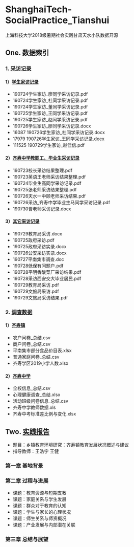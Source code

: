 # ShanghaiTech-SocialPractice_Tianshui

上海科技大学2018级暑期社会实践甘肃天水小队数据开源

## One.	数据索引

### 1.	[采访记录](https://github.com/CuteBeaeast/ShanghaiTech-SocialPractice_Tianshui/tree/master/采访记录)

#### 1）[学生家访记录](https://github.com/CuteBeaeast/ShanghaiTech-SocialPractice_Tianshui/tree/master/采访记录/学生家访)

* 190724学生家访_廖同学采访记录.pdf
* 190724学生家访_杜同学采访记录.pdf
* 190724学生家访_董同学采访记录.pdf
* 190725学生家访_王同学采访记录.pdf
* 190725学生家访_赵同学采访记录.pdf
* 190726学生家访_廖同学采访记录.docx
* 16087 190726学生家访_杜同学采访记录.docx
* 17979 190726学生家访_王同学采访记录.docx
* 111525 190729学生家访_赵佳信.pdf

#### 2）[齐寿中学教职工、毕业生采访记录](https://github.com/CuteBeaeast/ShanghaiTech-SocialPractice_Tianshui/tree/master/采访记录/齐寿中学教职工、毕业生采访记录)

* 190723校长采访结果整理.pdf
* 190723英语王老师采访结果整理.pdf
* 190724毕业生高同学采访记录.pdf
* 190725张老师采访结果整理.pdf
* 190726天水一中顾老师采访结果.pdf
* 190726采访_齐寿中学毕业生马同学采访记录.pdf
* 190730曹老师采访记录.docx

#### 3）[其它采访记录](https://github.com/CuteBeaeast/ShanghaiTech-SocialPractice_Tianshui/tree/master/采访记录/其它采访记录)

* 190729教育局采访.docx
* 190725政府采访.pdf
* 190725政府采访实录.docx
* 190726公安采访实录.docx
* 190727平南集市调查.doc
* 190728低保有问题户.pdf
* 190728平明香酸菜厂采访结果.pdf
* 190728采访西安交大毕业居民.pdf
* 190729教育局采访.pdf
* 190729文旅局采访.pdf
* 190729文旅局采访结果.pdf

### 2.	[调查数据](https://github.com/CuteBeaeast/ShanghaiTech-SocialPractice_Tianshui/tree/master/调查数据)

#### 1）[齐寿镇](https://github.com/CuteBeaeast/ShanghaiTech-SocialPractice_Tianshui/tree/master/调查数据/齐寿中学)

* 农户问卷_总结.csv
* 商户问卷_总结.csv
* 平南集市部分食品价目表.xlsx
* 普通家庭问卷_总结.csv
* 齐寿学区2019小学人数.xlsx

#### 2）[齐寿中学](https://github.com/CuteBeaeast/ShanghaiTech-SocialPractice_Tianshui/tree/master/调查数据/齐寿镇)

* 全校信息_总结.csv
* 心理健康调查_总结.xlsx
* 活动班级问卷信息_总结.csv
* 齐寿中学教师数据.xls
* 齐寿中考标准差比例与变化.xlsx



##  Two.	[实践报告](https://github.com/CuteBeaeast/ShanghaiTech-SocialPractice_Tianshui/blob/master/课题报告/甘肃天水团队社会实践报告.pdf)

* 题目：乡镇教育环境研究：齐寿镇教育发展状况概述与建议
* 指导教师：王浩宇 王健

### 第一章 基地背景

### 第二章 过程与进展

* 课题：教育资源与短期支教
* 课题：家庭关系与学生发展
* 课题：群众对于教育的认知
* 课题：学生与家长的心理状况
* 课题：师生关系与师资概况
* 课题：产业发展与内部潜在关联

### 第三章 总结与展望

